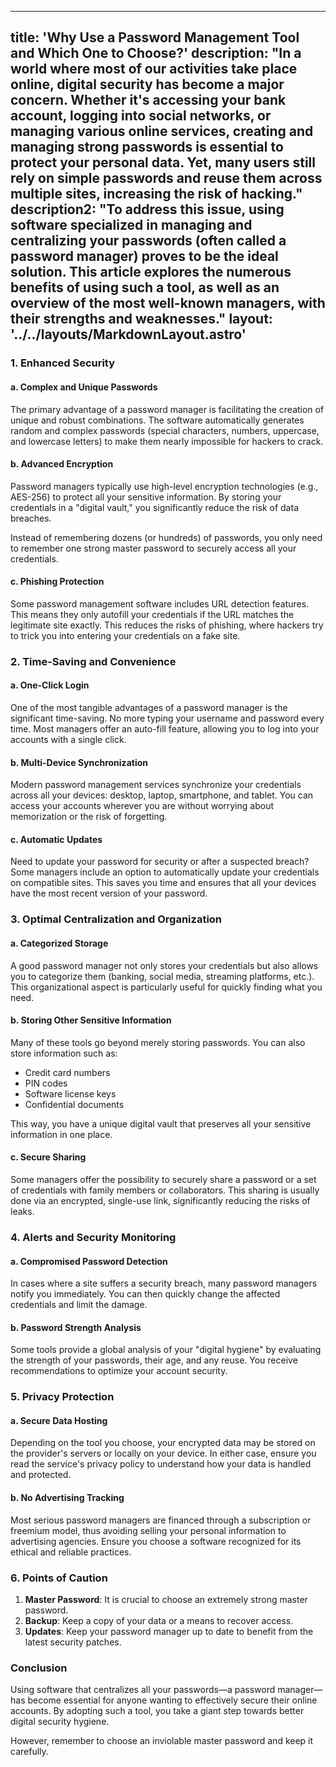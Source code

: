 
---
title: 'Why Use a Password Management Tool and Which One to Choose?'
description: "In a world where most of our activities take place online, digital security has become a major concern. Whether it's accessing your bank account, logging into social networks, or managing various online services, creating and managing strong passwords is essential to protect your personal data. Yet, many users still rely on simple passwords and reuse them across multiple sites, increasing the risk of hacking."
description2: "To address this issue, using software specialized in managing and centralizing your passwords (often called a password manager) proves to be the ideal solution. This article explores the numerous benefits of using such a tool, as well as an overview of the most well-known managers, with their strengths and weaknesses."
layout: '../../layouts/MarkdownLayout.astro'
---

### 1. Enhanced Security

#### a. Complex and Unique Passwords

The primary advantage of a password manager is facilitating the creation of unique and robust combinations. The software automatically generates random and complex passwords (special characters, numbers, uppercase, and lowercase letters) to make them nearly impossible for hackers to crack.

#### b. Advanced Encryption

Password managers typically use high-level encryption technologies (e.g., AES-256) to protect all your sensitive information. By storing your credentials in a "digital vault," you significantly reduce the risk of data breaches.

Instead of remembering dozens (or hundreds) of passwords, you only need to remember one strong master password to securely access all your credentials.

#### c. Phishing Protection

Some password management software includes URL detection features. This means they only autofill your credentials if the URL matches the legitimate site exactly. This reduces the risks of phishing, where hackers try to trick you into entering your credentials on a fake site.

### 2. Time-Saving and Convenience

#### a. One-Click Login

One of the most tangible advantages of a password manager is the significant time-saving. No more typing your username and password every time. Most managers offer an auto-fill feature, allowing you to log into your accounts with a single click.

#### b. Multi-Device Synchronization

Modern password management services synchronize your credentials across all your devices: desktop, laptop, smartphone, and tablet. You can access your accounts wherever you are without worrying about memorization or the risk of forgetting.

#### c. Automatic Updates

Need to update your password for security or after a suspected breach? Some managers include an option to automatically update your credentials on compatible sites. This saves you time and ensures that all your devices have the most recent version of your password.

### 3. Optimal Centralization and Organization

#### a. Categorized Storage

A good password manager not only stores your credentials but also allows you to categorize them (banking, social media, streaming platforms, etc.). This organizational aspect is particularly useful for quickly finding what you need.

#### b. Storing Other Sensitive Information

Many of these tools go beyond merely storing passwords. You can also store information such as:

- Credit card numbers  
- PIN codes  
- Software license keys  
- Confidential documents

This way, you have a unique digital vault that preserves all your sensitive information in one place.

#### c. Secure Sharing

Some managers offer the possibility to securely share a password or a set of credentials with family members or collaborators. This sharing is usually done via an encrypted, single-use link, significantly reducing the risks of leaks.

### 4. Alerts and Security Monitoring

#### a. Compromised Password Detection

In cases where a site suffers a security breach, many password managers notify you immediately. You can then quickly change the affected credentials and limit the damage.

#### b. Password Strength Analysis

Some tools provide a global analysis of your "digital hygiene" by evaluating the strength of your passwords, their age, and any reuse. You receive recommendations to optimize your account security.

### 5. Privacy Protection

#### a. Secure Data Hosting

Depending on the tool you choose, your encrypted data may be stored on the provider's servers or locally on your device. In either case, ensure you read the service's privacy policy to understand how your data is handled and protected.

#### b. No Advertising Tracking

Most serious password managers are financed through a subscription or freemium model, thus avoiding selling your personal information to advertising agencies. Ensure you choose a software recognized for its ethical and reliable practices.

### 6. Points of Caution

1. **Master Password**: It is crucial to choose an extremely strong master password.
2. **Backup**: Keep a copy of your data or a means to recover access.
3. **Updates**: Keep your password manager up to date to benefit from the latest security patches.

### Conclusion

Using software that centralizes all your passwords—a password manager—has become essential for anyone wanting to effectively secure their online accounts. By adopting such a tool, you take a giant step towards better digital security hygiene.

However, remember to choose an inviolable master password and keep it carefully.
